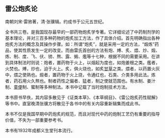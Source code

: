 ## 雷公炮炙论

南朝刘宋·雷敩著，清·张骥辑。约成书于公元五世纪。

全书共三卷。是我国现存最早的一部药物炮炙学专著。它详细论述了中药制剂学的基本理论，并对三百多种药物的炮炙加工方法，作了具体介绍。首先明确指出各种炮炙方法的概念及其操作步骤。如：所谓“炮炙”，就是采用一定的方法，“煅炼”药品，使其性质发生一定的改变。而由雷氏首创的方法有炮、煿、炙、煨、炒、煅、炼、制、度、飞、伏、镑、熬、露、摋、爁等十七种，根据不同的需要采用。在讲到具体制法时则说：炮者，置药物于火上，以烟起为度也，如炮姜根之类。爁者，火焚也。煿，炒也，迫于火上。炙，俱火烧也，如炙[甘草](https://www.gmzyjc.com/read/bc/bc17-0.1.8.0.0.md)之类。煨者，以药置火灰中，煨之使熟也。煅者，置药物于火上烧，令通红也，石类、介类多用此法。炼者，药石用火久熬也。制者药性之偏者、猛者，制之使就范围也。有水制、姜汁制、[童便](https://www.gmzyjc.com/read/bc/bc03-0.3.7.0.0.md)制、蜜制等多种制法。本书中记载了当时炮制技术方法。

本书原书早佚，其内容多散见于《证类本草》、《本草纲目》、《雷公炮炙药性赋解》等书中。直室晚清张骥方将散见于各书中的有关内容重新辑集而成此书。

本书不仅是我国早期中药炮炙的规范，而且对现代中药的炮制工艺仍有重要的指导价值，不失为一部重要参考书。

本书有1932年成都义生堂刊本流行。
